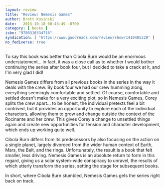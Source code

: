 ```yaml
---
layout: review
title: "Review: Nemesis Games"
author: Brett Kosinski
date:   2015-10-18 00:45:49 -0700
category: [ books ]
isbn: "9780316334716"
syndication: [ "https://www.goodreads.com/review/show/1410485229" ]
no_fediverse: true
---
```


To say this book was better than Cibola Burn would be an enormous understatement... in fact, it was a close call as to whether I would bother continuing the series after book four, but I decided to take a crack at it, and I'm very glad I did!

<!-- more -->

Nemesis Games differs from all previous books in the series in the way it deals with the crew. By book four we had our crew humming along, everything seemingly comfortable and settled. Of course, comfortable and settled doesn't make for a very exciting plot, so in Nemesis Games, Corey splits the crew apart... to be honest, the individual pretexts feel a bit contrived, but it provides an opportunity to explore each of the individual characters, allowing them to grow and change outside the context of the Rocinante and her crew. This gives Corey a change to unsettled things again and create new opportunities for tension and character development, which ends up working quite well.

Cibola Burn differs from its predecessors by also focusing on the action on a single planet, largely divorced from the wider human context of Earth, Mars, the Belt, and the rings. Unfortunately, the result is a book that felt smaller, less driving. Nemesis Games is an absolute return to form in this regard, giving us a solar system-wide conspiracy to unravel, the results of which utterly transform the series, setting the stage for subsequent books.

In short, where Cibola Burn stumbled, Nemesis Games gets the series right back on track.
